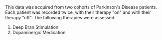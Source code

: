 This data was acquired from two cohorts of Parkinson's Disease patients. 
Each patient was recorded twice, with their therapy "on" and with their therapy "off".
The following therapies were assessed:
1. Deep Bran Stimulation
2. Dopaminergic Medication
